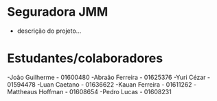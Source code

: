 # Seguradora JMM
- descrição do projeto...

# Estudantes/colaboradores
-João Guilherme - 01600480
-Abraão Ferreira - 01625376
-Yuri Cézar - 01594478
-Luan Caetano - 01636622
-Kauan Ferreira - 01611262
-Mattheaus Hoffman - 01608654
-Pedro Lucas - 01608231
